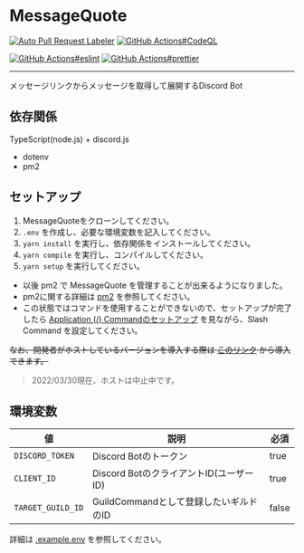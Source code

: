 # MessageQuote

[![Auto Pull Request Labeler](https://github.com/approvers/MessageQuote/actions/workflows/auto-label.yml/badge.svg)](https://github.com/approvers/MessageQuote/actions/workflows/auto-label.yml)
[![GitHub Actions#CodeQL](https://github.com/approvers/MessageQuote/actions/workflows/codeql-analysis.yml/badge.svg)](https://github.com/approvers/MessageQuote/actions/workflows/codeql-analysis.yml)  


[![GitHub Actions#eslint](https://github.com/approvers/MessageQuote/actions/workflows/eslint.yml/badge.svg)](https://github.com/approvers/MessageQuote/actions/workflows/eslint.yml)
[![GitHub Actions#prettier](https://github.com/approvers/MessageQuote/actions/workflows/prettier.yml/badge.svg)](https://github.com/approvers/MessageQuote/actions/workflows/prettier.yml)

----

メッセージリンクからメッセージを取得して展開するDiscord Bot


## 依存関係

TypeScript(node.js) + discord.js

- dotenv
- pm2

## セットアップ

1. MessageQuoteをクローンしてください。
2. `.env` を作成し、必要な環境変数を記入してください。
3. `yarn install` を実行し、依存関係をインストールしてください。
4. `yarn compile` を実行し、コンパイルしてください。
5. `yarn setup` を実行してください。

- 以後 pm2 で MessageQuote を管理することが出来るようになりました。
- pm2に関する詳細は [pm2](https://pm2.io/) を参照してください。
- この状態ではコマンドを使用することができないので、セットアップが完了したら [Application (/) Commandのセットアップ](src/setup/README.md) を見ながら、Slash Command を設定してください。

~~なお、開発者がホストしているバージョンを導入する際は [このリンク]() から導入できます。~~
> 2022/03/30現在、ホストは中止中です。

## 環境変数

| 値                 | 説明                           | 必須    |
|-------------------|------------------------------|-------|
| `DISCORD_TOKEN`   | Discord Botのトークン             | true  |
| `CLIENT_ID`       | Discord BotのクライアントID(ユーザーID) | true  |
| `TARGET_GUILD_ID` | GuildCommandとして登録したいギルドのID   | false |

詳細は [.example.env](https://github.com/approvers/MessageQuote/blob/master/.example.env) を参照してください。